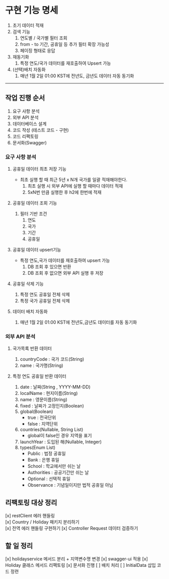 # 구현 기능 명세
1. 초기 데이터 적재
2. 검색 기능
   1. 연도별 / 국가별 필터 조회
   2. from - to 기간, 공휴일 등 추가 필터 확장 가능성
   3. 페이징 형태로 응답
4. 재동기화
   1. 특정 연도/국가 데이터를 재호출하여 Upsert 가능
5. (선택)배치 자동화
   1. 매년 1월 2일 01:00 KST에 전년도, 금년도 데이터 자동 동기화

---
##  작업 진행 순서
1. 요구 사항 분석
2. 외부 API 분석 
3. 데이터베이스 설계
4. 코드 작성 (테스트 코드 - 구현)
5. 코드 리팩토링
6. 문서화(Swagger)

### 요구 사항 분석
1. 공휴일 데이터 최초 저장 기능 
   - 최초 실행 할 때 최근 5년 x N개 국가를 일괄 적재해야한다.
     1. 최초 실행 시 외부 API에 실행 할 때마다 데이터 적재
     2. 5xN번 만큼 실행한 후 h2에 한번에 적재
2. 공휴일 데이터 조회 기능
   1. 필터 기반 조건
      1. 연도
      2. 국가
      3. 기간
      4. 공휴일
3. 공휴일 데이터 upsert기능
   - 특정 연도,국가 데이터를 재호출하여 upsert 가능
     1. DB 조회 후 있으면 반환
     2. DB 조회 후 없으면 외부 API 실행 후 저장

4. 공휴일 삭제 기능
   1. 특정 연도 공휴일 전체 삭제
   2. 특정 국가 공휴일 전체 삭제

5. 데이터 배치 자동화
   1. 매년 1월 2일 01:00 KST에 전년도,금년도 데이터를 자동 동기화
 

### 외부 API 분석
1. 국가목록 반환 데이터
   1. countryCode : 국가 코드(String)
   2. name : 국가명(String)

2. 특정 연도 공휴일 반환 데이터
   1. date : 날짜(String , YYYY-MM-DD)
   2. localName : 현지이름(String)
   3. name : 영문이름(String)
   4. fixed : 날짜가 고정인지(Boolean)
   5. global(Boolean)
       - true : 전국단위
       - false : 지역단위
   6. countries(Nullable, String List)
      - global이 false인 경우 지역을 표기
   7. launchYear : 도입된 해(Nullable, Integer)
   8. types(Enum List)
      - Public : 법정 공휴일
      - Bank : 은행 휴일
      - School : 학교에서만 쉬는 날
      - Authorities : 공공기간만 쉬는 날
      - Optional : 선택적 휴일
      - Observance : 기념일이지만 법적 공휴일 아님


## 리팩토링 대상 정리
[x] restClient 에러 핸들링  
[x] Country / Holiday 패키지 분리하기  
[x] 전역 에러 핸들링 구현하기
[x] Controller Request 데이터 검증하기

## 할 일 정리
[x] holidayservice 메서드 분리 + 지역변수명 변경
[x] swagger-ui 적용
[x] Holiday 클래스 메서드 리팩토링
[x] 문서화 진행
[ ] 배치 처리
[ ] InitialData 삽입 코드 정련